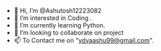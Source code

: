 - 👋 Hi, I’m @Ashutosh12223082
- 👀 I’m interested in Coding .
- 🌱 I’m currently learning Python.
- 💞️ I’m looking to collaborate on project
- 📫 To Contact me on "ydvaashu99@gmail.com".

<!---
Ashutosh12223082/Ashutosh12223082 is a ✨ special ✨ repository because its `README.md` (this file) appears on your GitHub profile.
You can click the Preview link to take a look at your changes.
--->
